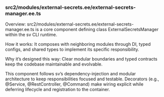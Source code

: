 ### src2/modules/external-secrets.ee/external-secrets-manager.ee.ts

Overview: src2/modules/external-secrets.ee/external-secrets-manager.ee.ts is a core component defining class ExternalSecretsManager within the sv CLI runtime.

How it works: It composes with neighboring modules through DI, typed configs, and shared types to implement its specific responsibility.

Why it’s designed this way: Clear modular boundaries and typed contracts keep the codebase maintainable and evolvable.

This component follows sv’s dependency-injection and modular architecture to keep responsibilities focused and testable. Decorators (e.g., @Service, @RestController, @Command) make wiring explicit while deferring lifecycle and registration to the container.
